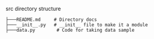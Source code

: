 src directory structure

```
├───README.md     # Directory docs
├───__init__.py   # __init__ file to make it a module
├───data.py        # Code for taking data sample
```